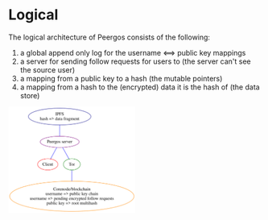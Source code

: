 # Logical

The logical architecture of Peergos consists of the following:

1) a global append only log for the username <==> public key mappings
2) a server for sending follow requests for users to (the server can't see the source user)
2) a mapping from a public key to a hash (the mutable pointers)
3) a mapping from a hash to the (encrypted) data it is the hash of (the data store)

<img alt="Logical Architecture" src="img/logical.svg" class="center" style="width: 50%;" />